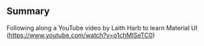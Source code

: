 ## Summary

Following along a YouTube video by Laith Harb to learn Material UI (https://www.youtube.com/watch?v=o1chMISeTC0)
